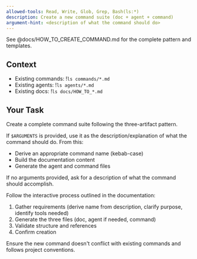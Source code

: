 ```yaml
---
allowed-tools: Read, Write, Glob, Grep, Bash(ls:*)
description: Create a new command suite (doc + agent + command)
argument-hint: <description of what the command should do>
---
```


See @docs/HOW_TO_CREATE_COMMAND.md for the complete pattern and templates.

## Context

- Existing commands: !`ls commands/*.md`
- Existing agents: !`ls agents/*.md`
- Existing docs: !`ls docs/HOW_TO_*.md`

## Your Task

Create a complete command suite following the three-artifact pattern.

If `$ARGUMENTS` is provided, use it as the description/explanation of what the command should do. From this:
- Derive an appropriate command name (kebab-case)
- Build the documentation content
- Generate the agent and command files

If no arguments provided, ask for a description of what the command should accomplish.

Follow the interactive process outlined in the documentation:
1. Gather requirements (derive name from description, clarify purpose, identify tools needed)
2. Generate the three files (doc, agent if needed, command)
3. Validate structure and references
4. Confirm creation

Ensure the new command doesn't conflict with existing commands and follows project conventions.
